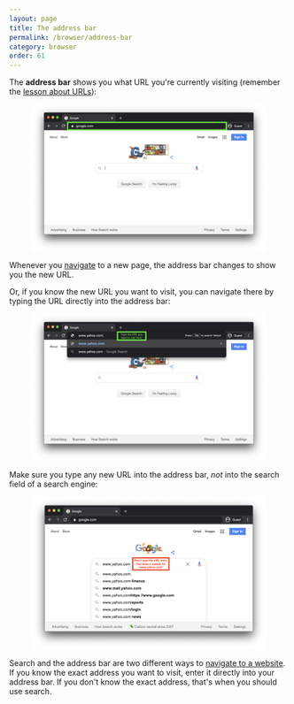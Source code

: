 ```yaml
---
layout: page
title: The address bar
permalink: /browser/address-bar
category: browser
order: 61
---
```


The **address bar** shows you what URL you're currently visiting (remember the [lesson about URLs](/how-the-internet-works/urls)):

<figure class="image">
  <img src="/images/address-bar.png" alt="A browser with the address bar highlighted">
</figure>

Whenever you [navigate](/navigation) to a new page, the address bar changes to show you the new URL.

Or, if you know the new URL you want to visit, you can navigate there by typing the URL directly into the address bar:

<figure class="image">
  <img src="/images/address-bar-type-url.png" alt="Typing a new URL into the address bar">
</figure>

Make sure you type any new URL into the address bar, *not* into the search field of a search engine:

<figure class="image">
  <img src="/images/address-bar-dont-type-in-search.png" alt="Don't type a new URL into a search field">
</figure>

Search and the address bar are two different ways to [navigate to a website](/navigation). If you know the exact address you want to visit, enter it directly into your address bar. If you don't know the exact address, that's when you should use search.